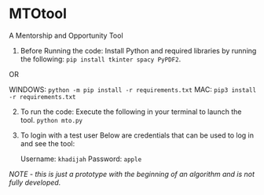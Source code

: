 # MTOtool

A Mentorship and Opportunity Tool

1. Before Running the code:
   Install Python and required libraries by running the following:
   `pip install tkinter spacy PyPDF2`.

OR

WINDOWS: `python -m pip install -r requirements.txt`
MAC: `pip3 install -r requirements.txt`

2. To run the code:
   Execute the following in your terminal to launch the tool.
   `python mto.py`

3. To login with a test user
   Below are credentials that can be used to log in and see the tool:

   Username: `khadijah`
   Password: `apple`

_NOTE - this is just a prototype with the beginning of an algorithm and is not fully developed._
